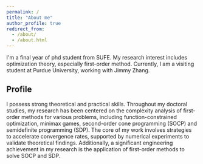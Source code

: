 ```yaml
---
permalink: /
title: "About me"
author_profile: true
redirect_from: 
  - /about/
  - /about.html
---
```


I'm a final year of phd student from SUFE. My research interest includes optimization theory, especially first-order method. Currently, I am a visiting student at Purdue University, working with Jimmy Zhang.



## Profile

I possess strong theoretical and practical skills. Throughout my doctoral studies, my research has been centered on the complexity analysis of first-order methods for various problems, including function-constrained optimization, minimax games, second-order cone programming (SOCP) and semidefinite programming (SDP). The core of my work involves strategies to accelerate convergence rates, supported by numerical experiments to validate theoretical findings. Additionally, a significant engineering achievement in my research is the application of first-order methods to solve SOCP and SDP.
